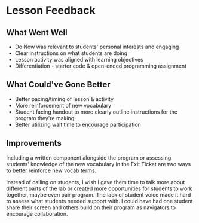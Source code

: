 # Lesson Feedback

## What Went Well
* Do Now was relevant to students' personal interests and engaging
* Clear instructions on what students are doing
* Lesson activity was aligned with learning objectives
* Differentiation - starter code & open-ended programming assignment

## What Could've Gone Better
* Better pacing/timing of lesson & activity
* More reinforcement of new vocabulary
* Student facing handout to more clearly outline instructions for the program they're making
* Better utilizing wait time to encourage participation

## Improvements
Including a written component alongside the program or assessing students' knowledge of the new vocabulary in the Exit Ticket are two ways to better reinforce new vocab terms.

Instead of calling on students, I wish I gave them time to talk more about different parts of the lab or created more opportunities for students to work together, maybe even pair program. The lack of student voice made it hard to assess what students needed support with. I could have had one student share their screen and others build on their program as navigators to encourage collaboration.
